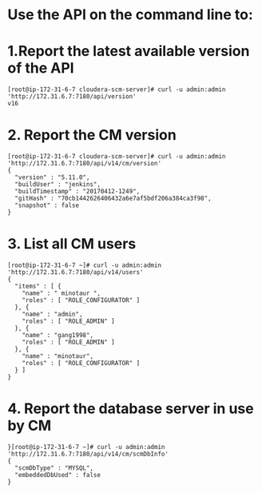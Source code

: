 # Use the API on the command line to: 
# 1.Report the latest available version of the API
```
[root@ip-172-31-6-7 cloudera-scm-server]# curl -u admin:admin 'http://172.31.6.7:7180/api/version'
v16
```
# 2. Report the CM version
```
[root@ip-172-31-6-7 cloudera-scm-server]# curl -u admin:admin 'http://172.31.6.7:7180/api/v14/cm/version'
{
  "version" : "5.11.0",
  "buildUser" : "jenkins",
  "buildTimestamp" : "20170412-1249",
  "gitHash" : "70cb1442626406432a6e7af5bdf206a384ca3f98",
  "snapshot" : false
}
```
# 3. List all CM users
```
[root@ip-172-31-6-7 ~]# curl -u admin:admin 'http://172.31.6.7:7180/api/v14/users'
{
  "items" : [ {
    "name" : " minotaur ",
    "roles" : [ "ROLE_CONFIGURATOR" ]
  }, {
    "name" : "admin",
    "roles" : [ "ROLE_ADMIN" ]
  }, {
    "name" : "gang1998",
    "roles" : [ "ROLE_ADMIN" ]
  }, {
    "name" : "minotaur",
    "roles" : [ "ROLE_CONFIGURATOR" ]
  } ]
}
```
# 4. Report the database server in use by CM
```
}[root@ip-172-31-6-7 ~]# curl -u admin:admin 'http://172.31.6.7:7180/api/v14/cm/scmDbInfo'
{
  "scmDbType" : "MYSQL",
  "embeddedDbUsed" : false
}
```